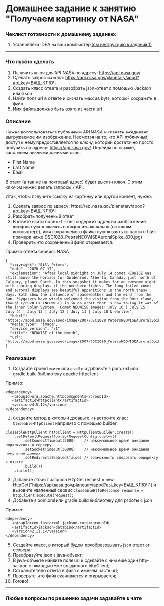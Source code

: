 # Домашнее задание к занятию "Получаем картинку от NASA"

### Чеклист готовности к домашнему заданию:

1. Установлена IDEA на ваш компьютер [(см инструкцию в задании 1)](https://github.com/netology-code/jdfree-homeworks/tree/jdfree-6/01#readme)

------

### Что нужно сделать
1. Получить ключ для API NASA по адресу: https://api.nasa.gov/ <br>
2. Сделать запрос из кода: https://api.nasa.gov/planetary/apod?api_key=ВАШ_КЛЮЧ <br>
3. Создать класс ответа и разобрать json-ответ с помощью Jackson или Gson <br>
4. Найти поле url в ответе и скачать массив byte, который сохранить в файл <br>
5. Имя файла должно быть взято из части url

### Описание 

Нужно воспользоваться публичным API NASA и скачать ежедневно выгружаемое им изображение. Несмотря на то, что API публичный, доступ к нему предоставляется по ключу, который достаточно просто получить по адресу: https://api.nasa.gov/. Перейдя по ссылке, заполняем личными данными поля:
* First Name
* Last Name
* Email

В ответ (а так же на почтовый адрес) будет выслан ключ. С этим ключом нужно делать запросы к API.

Итак, чтобы получить ссылку на картинку или другой контент, нужно:

1. Сделать запрос по адресу: https://api.nasa.gov/planetary/apod?api_key=ВАШ_КЛЮЧ
2. Разобрать полученный ответ
3. В ответе найти поле `url` - оно содержит адрес на изображение, которое нужно скачать и сохранить локально (на своем компьютере), имя сохраняемого файла нужно взять из части url (из примера ниже DSC1028_PetersNEOWISEAuroralSpike_800.jpg)
4. Проверить что сохраненный файл открывается.

Пример ответа сервиса NASA

```cs{
{
  "copyright": "Bill Peters",
  "date": "2020-07-17",
  "explanation": "After local midnight on July 14 comet NEOWISE was still above the horizon for Goldenrod, Alberta, Canada, just north of Calgary, planet Earth. In this snapshot it makes for an awesome night with dancing displays of the northern lights. The long-tailed comet and auroral displays are beautiful apparitions in the north these days. Both show the influence of spaceweather and the wind from the Sun. Skygazers have widely welcomed the visitor from the Oort cloud, though C/2020 F3 (NEOWISE) is in an orbit that is now taking it out of the inner Solar System.  Comet NEOWISE Images: July 16 | July 15 | July 14 | July 13 | July 12 | July 11 | July 10 & earlier",
  "hdurl": "https://apod.nasa.gov/apod/image/2007/DSC1028_PetersNEOWISEAuroralSpike.jpg",
  "media_type": "image",
  "service_version": "v1",
  "title": "NEOWISE of the North",
  "url": "https://apod.nasa.gov/apod/image/2007/DSC1028_PetersNEOWISEAuroralSpike_800.jpg"
}
```

### Реализация
1. Создайте проект `maven` или `gradle` и добавьте в pom.xml или gradle.build библиотеку apache httpclient

Пример:

```cs{
<dependency>
   <groupId>org.apache.httpcomponents</groupId>
   <artifactId>httpclient</artifactId>
   <version>4.5.12</version>
</dependency>
```

2. Создайте метод в который добавьте и настройте класс `CloseableHttpClient` например с помощью builder

```cs{
CloseableHttpClient httpClient = HttpClientBuilder.create()
    .setDefaultRequestConfig(RequestConfig.custom()
        .setConnectTimeout(5000)    // максимальное время ожидание подключения к серверу
        .setSocketTimeout(30000)    // максимальное время ожидания получения данных
        .setRedirectsEnabled(false) // возможность следовать редиректу в ответе
        .build())
    .build();
```

3. Добавьте объект запроса HttpGet request = new HttpGet("https://api.nasa.gov/planetary/apod?api_key=ВАШ_КЛЮЧ") и вызовите удаленный сервис `CloseableHttpResponse response = httpClient.execute(request)`;<br>
4. Добавьте в pom.xml или gradle.build библиотеку для работы с json

Пример:

```cs{
<dependency>
   <groupId>com.fasterxml.jackson.core</groupId>
   <artifactId>jackson-databind</artifactId>
   <version>2.11.1</version>
</dependency>
```

5. Создайте класс, в который будем преобразовывать json ответ от сервера;<br>
6. Преобразуйте json в java-объект;<br>
7. В java-объекте найдите поле url и сделайте с ним еще один http-запрос с помощью уже созданного httpClient;<br>
8. Сохраните тело ответа в файл с именем части url;<br>
9. Проверьте, что файл скачивается и открывается;<br>
10. Готово!

------

### Любые вопросы по решению задачи задавайте в чате
